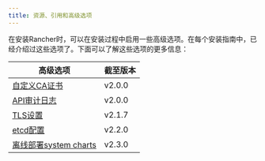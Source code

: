 ```yaml
---
title: 资源、引用和高级选项
---
```


在安装Rancher时，可以在安装过程中启用一些高级选项。在每个安装指南中，已经介绍过这些选项了。下面可以了解这些选项的更多信息：

| 高级选项                                                                                  | 截至版本 |
| ----------------------------------------------------------------------------------------------- | --------------- |
| [自定义CA证书](/docs/installation/options/custom-ca-root-certificate/)                 | v2.0.0          |
| [API审计日志](/docs/installation/options/api-audit-log/)                                      | v2.0.0          |
| [TLS设置](/docs/installation/options/tls-settings/)                                        | v2.1.7          |
| [etcd配置](/docs/installation/options/etcd/)                                          | v2.2.0          |
| [离线部署system charts](/docs/installation/options/local-system-charts) | v2.3.0          |
